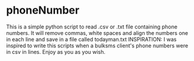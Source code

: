 # phoneNumber
This is a simple python script to read .csv or .txt file containing phone numbers.
It will remove commas, white spaces and align the numbers one in each line and save in a file called todayman.txt
INSPIRATION:
I was inspired to write this scripts when a bulksms client's phone numbers were in csv in lines.
Enjoy as you as you wish.
